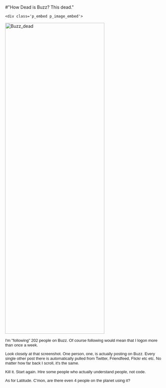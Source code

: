 #"How Dead is Buzz? This dead."


    <div class='p_embed p_image_embed'>
<img alt="Buzz_dead" height="1000" src="http://getfile5.posterous.com/getfile/files.posterous.com/conoroneill/WluD7zXoc3MiRxUocWDZND7OtAi4BGaDPBt9V0pKk3I8aL4HL0Woz69ekzBy/Buzz_Dead.png.scaled.1000.jpg" width="320" />
</div>
<p><div style="font-family: arial, sans-serif; font-size: 13px; border-collapse: collapse;"><div>I&#39;m &quot;following&quot; 202 people on Buzz. Of course following would mean that I logon more than once a week.</div> <p /><div>Look closely at that screenshot. One person, one, is actually posting on Buzz. Every single other post there is automatically pulled from Twitter, Friendfeed, Flickr etc etc. No matter how far back I scroll, it&#39;s the same.</div> <p /><div>Kill it. Start again. Hire some people who actually understand people, not code.</div><p /><div>As for Latitude. C&#39;mon, are there even 4 people on the planet using it?</div><p /> </div></p>
  